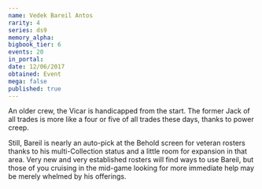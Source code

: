 ```yaml
---
name: Vedek Bareil Antos
rarity: 4
series: ds9
memory_alpha:
bigbook_tier: 6
events: 20
in_portal:
date: 12/06/2017
obtained: Event
mega: false
published: true
---
```


An older crew, the Vicar is handicapped from the start. The former Jack of all trades is more like a four or five of all trades these days, thanks to power creep. 

Still, Bareil is nearly an auto-pick at the Behold screen for veteran rosters thanks to his multi-Collection status and a little room for expansion in that area. Very new and very established rosters will find ways to use Bareil, but those of you cruising in the mid-game looking for more immediate help may be merely whelmed by his offerings.
